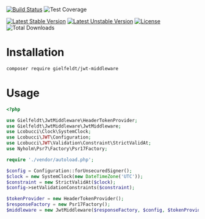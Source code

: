[![Build Status](https://github.com/gielfeldt/jwt-middleware/actions/workflows/test.yml/badge.svg)][4]
![Test Coverage](https://img.shields.io/endpoint?url=https://gist.githubusercontent.com/gielfeldt/38f85f4b39b31a62335059ff3708aded/raw/jwt-middleware__main.json)

[![Latest Stable Version](https://poser.pugx.org/gielfeldt/jwt-middleware/v/stable.svg)][1]
[![Latest Unstable Version](https://poser.pugx.org/gielfeldt/jwt-middleware/v/unstable.svg)][2]
[![License](https://poser.pugx.org/gielfeldt/jwt-middleware/license.svg)][3]
![Total Downloads](https://poser.pugx.org/gielfeldt/jwt-middleware/downloads.svg)


# Installation

```bash
composer require gielfeldt/jwt-middleware
```

# Usage

```php
<?php

use Gielfeldt\JwtMiddleware\HeaderTokenProvider;
use Gielfeldt\JwtMiddleware\JwtMiddleware;
use Lcobucci\Clock\SystemClock;
use Lcobucci\JWT\Configuration;
use Lcobucci\JWT\Validation\Constraint\StrictValidAt;
use Nyholm\Psr7\Factory\Psr17Factory;

require './vendor/autoload.php';

$config = Configuration::forUnsecuredSigner();
$clock = new SystemClock(new DateTimeZone('UTC'));
$constraint = new StrictValidAt($clock);
$config->setValidationConstraints($constraint);

$tokenProvider = new HeaderTokenProvider();
$responseFactory = new Psr17Factory();
$middleware = new JwtMiddleware($responseFactory, $config, $tokenProvider);


```

[1]:  https://packagist.org/packages/gielfeldt/jwt-middleware
[2]:  https://packagist.org/packages/gielfeldt/jwt-middleware#dev-main
[3]:  https://github.com/gielfeldt/jwt-middleware/blob/main/LICENSE.md
[4]:  https://github.com/gielfeldt/jwt-middleware/actions/workflows/test.yml
